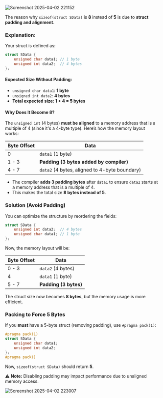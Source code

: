 ![Screenshot 2025-04-02 221152](https://github.com/user-attachments/assets/af0ba245-e455-4b80-ac62-413cc36700d9)

The reason why `sizeof(struct SData)` is **8** instead of **5** is due to **struct padding and alignment**.

### **Explanation:**
Your struct is defined as:
```c
struct SData {
    unsigned char data1; // 1 byte
    unsigned int data2;  // 4 bytes
};
```
#### **Expected Size Without Padding:**
- `unsigned char data1`: **1 byte**
- `unsigned int data2`: **4 bytes**
- **Total expected size: 1 + 4 = 5 bytes**

#### **Why Does It Become 8?**
The `unsigned int` (4 bytes) **must be aligned** to a memory address that is a multiple of 4 (since it's a 4-byte type). Here’s how the memory layout works:

| **Byte Offset** | **Data** |
|---------------|--------|
| 0            | `data1` (1 byte) |
| 1 - 3        | **Padding (3 bytes added by compiler)** |
| 4 - 7        | `data2` (4 bytes, aligned to 4-byte boundary) |

- The compiler **adds 3 padding bytes** after `data1` to ensure `data2` starts at a memory address that is a multiple of 4.
- This makes the total size **8 bytes instead of 5**.

### **Solution (Avoid Padding)**
You can optimize the structure by reordering the fields:
```c
struct SData {
    unsigned int data2;  // 4 bytes
    unsigned char data1; // 1 byte
};
```
Now, the memory layout will be:

| **Byte Offset** | **Data** |
|---------------|--------|
| 0 - 3        | `data2` (4 bytes) |
| 4            | `data1` (1 byte) |
| 5 - 7        | **Padding (3 bytes)** |

The struct size now becomes **8 bytes**, but the memory usage is more efficient.

### **Packing to Force 5 Bytes**
If you **must** have a 5-byte struct (removing padding), use `#pragma pack(1)`:
```c
#pragma pack(1)
struct SData {
    unsigned char data1;
    unsigned int data2;
};
#pragma pack()
```
Now, `sizeof(struct SData)` should return **5**.

⚠️ **Note:** Disabling padding may impact performance due to unaligned memory access.


![Screenshot 2025-04-02 223007](https://github.com/user-attachments/assets/c0ca2899-3944-4ea5-81cd-3baec098acf8)

